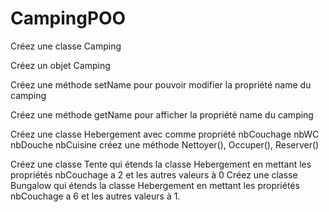 # CampingPOO

Créez une classe Camping

Créez un objet Camping

Créez une méthode setName pour pouvoir modifier la propriété name du camping

Créez une méthode getName pour afficher la propriété name du camping

Créez une classe Hebergement avec comme propriété nbCouchage nbWC nbDouche nbCuisine
créez une méthode Nettoyer(), Occuper(), Reserver()

Créez une classe Tente qui étends la classe Hebergement en mettant les propriétés nbCouchage a 2 et les autres valeurs à 0
Créez une classe Bungalow qui étends la classe Hebergement en mettant les propriétés nbCouchage a 6 et les autres valeurs à 1.
